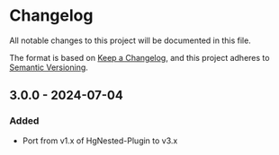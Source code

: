 # Changelog
All notable changes to this project will be documented in this file.

The format is based on [Keep a Changelog](https://keepachangelog.com/en/1.0.0/),
and this project adheres to [Semantic Versioning](https://semver.org/spec/v2.0.0.html).
## 3.0.0 - 2024-07-04
### Added
- Port from v1.x of HgNested-Plugin to v3.x

